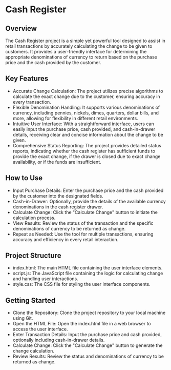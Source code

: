 # Cash Register

## Overview
The Cash Register project is a simple yet powerful tool designed to assist in retail transactions by accurately calculating the change to be given to customers. It provides a user-friendly interface for determining the appropriate denominations of currency to return based on the purchase price and the cash provided by the customer.

## Key Features
- Accurate Change Calculation: The project utilizes precise algorithms to calculate the exact change due to the customer, ensuring accuracy in every transaction.
- Flexible Denomination Handling: It supports various denominations of currency, including pennies, nickels, dimes, quarters, dollar bills, and more, allowing for flexibility in different retail environments.
- Intuitive User Interface: With a straightforward interface, users can easily input the purchase price, cash provided, and cash-in-drawer details, receiving clear and concise information about the change to be given.
- Comprehensive Status Reporting: The project provides detailed status reports, indicating whether the cash register has sufficient funds to provide the exact change, if the drawer is closed due to exact change availability, or if the funds are insufficient.

 ## How to Use
- Input Purchase Details: Enter the purchase price and the cash provided by the customer into the designated fields.
- Cash-in-Drawer: Optionally, provide the details of the available currency denominations in the cash register drawer.
- Calculate Change: Click the "Calculate Change" button to initiate the calculation process.
- View Results: Review the status of the transaction and the specific denominations of currency to be returned as change.
- Repeat as Needed: Use the tool for multiple transactions, ensuring accuracy and efficiency in every retail interaction.

## Project Structure
- index.html: The main HTML file containing the user interface elements.
- script.js: The JavaScript file containing the logic for calculating change and handling user interactions.
- style.css: The CSS file for styling the user interface components.

## Getting Started
- Clone the Repository: Clone the project repository to your local machine using Git.
- Open the HTML File: Open the index.html file in a web browser to access the user interface.
- Enter Transaction Details: Input the purchase price and cash provided, optionally including cash-in-drawer details.
- Calculate Change: Click the "Calculate Change" button to generate the change calculation.
- Review Results: Review the status and denominations of currency to be returned as change.